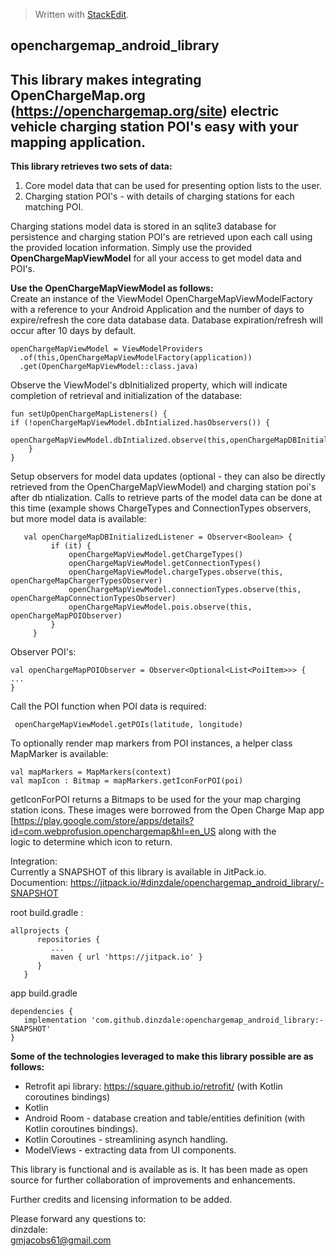 


> Written with [StackEdit](https://stackedit.io/).
>

## openchargemap_android_library

## This library makes integrating OpenChargeMap.org (https://openchargemap.org/site) electric vehicle charging station POI's easy with your mapping application.

 
  

**This library retrieves two sets of data:**
 1. Core model data that can be used for presenting option lists to the
   user.
 2. Charging station POI's - with details of charging stations for
   each matching POI.

 Charging stations model data is stored in an sqlite3 database for persistence and charging station POI's are retrieved upon each call using the provided location information. Simply use the provided **OpenChargeMapViewModel** for all your access to get  model data and POI's.  
  
  
**Use the OpenChargeMapViewModel as follows:**  
Create an instance of the ViewModel OpenChargeMapViewModelFactory with a reference to your Android Application and  the number of days to expire/refresh the core data database data.  Database expiration/refresh will occur after 10 days by default.

    openChargeMapViewModel = ViewModelProviders
      .of(this,OpenChargeMapViewModelFactory(application))
      .get(OpenChargeMapViewModel::class.java)

Observe the ViewModel's dbInitialized property, which will indicate completion of retrieval and initialization of the database:  

    fun setUpOpenChargeMapListeners() {  
    if (!openChargeMapViewModel.dbIntialized.hasObservers()) {  
         openChargeMapViewModel.dbIntialized.observe(this,openChargeMapDBInitializedListener)  
        }  
    } 
    
Setup observers for model data updates (optional - they can also be
   directly retrieved from the OpenChargeMapViewModel)    and charging
   station poi's after db ntialization. Calls to retrieve parts of the
   model data can be done at this time    (example shows ChargeTypes and
   ConnectionTypes observers, but more model data is available:

  

       val openChargeMapDBInitializedListener = Observer<Boolean> {  
             if (it) {  
                 openChargeMapViewModel.getChargeTypes()  
                 openChargeMapViewModel.getConnectionTypes()  
                 openChargeMapViewModel.chargeTypes.observe(this, openChargeMapChargerTypesObserver)  
                 openChargeMapViewModel.connectionTypes.observe(this, openChargeMapConnectionTypesObserver)  
                 openChargeMapViewModel.pois.observe(this, openChargeMapPOIObserver)  
             }  
         }  

  

Observer POI's:

    val openChargeMapPOIObserver = Observer<Optional<List<PoiItem>>> {  
    ...  
    }  
      
Call the POI function when POI data is required:  
  

     openChargeMapViewModel.getPOIs(latitude, longitude) 
To optionally render map markers from POI instances, a helper class MapMarker is available:  
 
    val mapMarkers = MapMarkers(context) 
    val mapIcon : Bitmap = mapMarkers.getIconForPOI(poi) 

getIconForPOI returns a Bitmaps to be used for the your map charging station icons. These images were borrowed from the Open Charge Map app [https://play.google.com/store/apps/details?id=com.webprofusion.openchargemap&hl=en_US along with the  
logic to determine which icon to return.  

Integration:  
Currently a SNAPSHOT of this library is available in JitPack.io.  
Documention: https://jitpack.io/#dinzdale/openchargemap_android_library/-SNAPSHOT  
  
root build.gradle  :

    allprojects {  
          repositories {  
             ...  
             maven { url 'https://jitpack.io' }  
          }  
       }  

  
app build.gradle

    dependencies {  
       implementation 'com.github.dinzdale:openchargemap_android_library:-SNAPSHOT'  
    }  

  
**Some of the technologies leveraged to make this library possible are as follows:**
  

 - Retrofit api library: https://square.github.io/retrofit/ (with Kotlin
   coroutines bindings)
 - Kotlin
 - Android Room - database creation and table/entities definition (with Kotlin coroutines bindings).  
 - Kotlin Coroutines - streamlining asynch handling.  
 - ModelViews - extracting data from UI components.  
  
This library is functional and is available as is. It has been made as open source for further collaboration of improvements and enhancements.

Further credits and licensing information to be added.  
  
Please forward any questions to:  
dinzdale:  
gmjacobs61@gmail.com